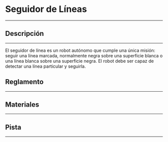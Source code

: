# Seguidor de Líneas 
---------------------

## Descripción
---------------
El seguidor de línea es un robot autónomo que cumple una única misión: seguir una línea marcada, normalmente negra sobre una superficie blanca o una línea blanca sobre una superficie negra. El robot debe ser capaz de detectar una línea particular y seguirla.

## Reglamento
--------------

## Materiales
--------------

## Pista
----------
